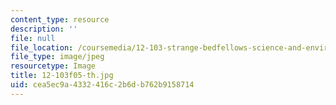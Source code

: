 ```yaml
---
content_type: resource
description: ''
file: null
file_location: /coursemedia/12-103-strange-bedfellows-science-and-environmental-policy-fall-2005/cea5ec9a4332416c2b6db762b9158714_12-103f05-th.jpg
file_type: image/jpeg
resourcetype: Image
title: 12-103f05-th.jpg
uid: cea5ec9a-4332-416c-2b6d-b762b9158714
---
```

